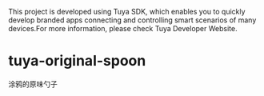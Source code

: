 This project is developed using Tuya SDK, which enables you to quickly develop branded apps connecting and controlling smart scenarios of many devices.For more information, please check Tuya Developer Website.
# tuya-original-spoon
涂鸦的原味勺子
